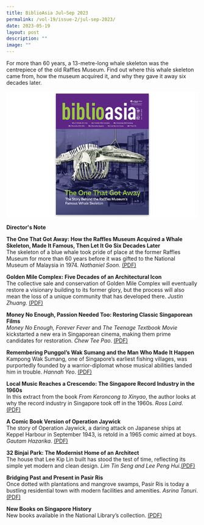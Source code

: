 ```yaml
---
title: BiblioAsia Jul–Sep 2023
permalink: /vol-19/issue-2/jul-sep-2023/
date: 2023-05-19
layout: post
description: ""
image: ""
---
```

For more than 60 years, a 13-metre-long whale skeleton was the centrepiece of the old Raffles Museum. Find out where this whale skeleton came from, how the museum acquired it, and why they gave it away six decades later.


<img src="/images/Vol%2019%20Issue%202/biblioasia_19_2_cover.png">

<a style="text-decoration: none; font-weight: bold;" href="/vol-19/issue-2/jul-sep-2023/director-note/">Director's Note</a>

<a style="text-decoration: none; font-weight: bold;" href="/vol-19/issue-2/jul-sep-2023/whales-skeletons-museums/">The One That Got Away: How the Raffles Museum Acquired a Whale Skeleton, Made It Famous, Then Let It Go Six Decades Later
</a><br>The skeleton of a blue whale took pride of place at the former Raffles Museum for more than 60 years before it was gifted to the National Museum of Malaysia in 1974. *Nathaniel Soon*. [(PDF)](/files/pdf/Vol%2019/Issue%202/1%20raffles%20museum%20whale.pdf)

<a style="text-decoration: none; font-weight: bold;" href="/vol-19/issue-2/jul-sep-2023/golden-mile-complex/">Golden Mile Complex: Five Decades of an Architectural Icon  </a><br>The collective sale and conservation of Golden Mile Complex will eventually restore a visionary building to its former glory, but the process will also mean the loss of a unique community that has developed there. *Justin Zhuang*.
 [(PDF)](/files/pdf/Vol%2019/Issue%202/2%20golden%20mile%20complex.pdf)
 
 <a style="text-decoration: none; font-weight: bold;" href="/vol-19/issue-2/jul-sep-2023/restoring-singaporean-films/">Money No Enough, Passion Needed Too: Restoring Classic Singaporean Films </a><br>*Money No Enough, Forever Fever* and *The Teenage Textbook Movie* kickstarted a new era in Singaporean cinema, making them prime candidates for restoration. *Chew Tee Pao*. [(PDF)](/files/pdf/Vol%2019/Issue%202/3%20restoring%20classic%20singaporean%20films.pdf)
 
<a style="text-decoration: none; font-weight: bold;" href="/vol-19/issue-2/jul-sep-2023/test6/">Remembering Punggol’s Wak Sumang and the Man Who Made It Happen  </a><br>Kampong Wak Sumang, one of Singapore’s earliest fishing villages, was purportedly founded by a warrior-diplomat whose musical abilities landed him in trouble. *Hannah Yeo*. [(PDF)](/files/pdf/Vol%2019/Issue%202/4%20kampong%20wak%20sumang.pdf)

<a style="text-decoration: none; font-weight: bold;" href="/vol-19/issue-2/jul-sep-2023/singapore-record-industry-1960s/&quot;">Local Music Reaches a Crescendo: The Singapore Record Industry in the 1960s </a><br>In this extract from the book *From Keroncong to Xinyao*, the author looks at why the record industry in Singapore took off in the 1960s. *Ross Laird*. [(PDF)](/files/pdf/Vol%2019/Issue%202/5%20singapore%20record%20industry%20in%20the%201960s.pdf)

<a style="text-decoration: none; font-weight: bold;" href="/vol-19/issue-2/jul-sep-2023/test8/">A Comic Book Version of Operation Jaywick</a><br>The story of Operation Jaywick, a daring attack on Japanese ships at Keppel Harbour in September 1943, is retold in a 1965 comic aimed at boys. *Gautam Hazarika*. [(PDF)](/files/pdf/Vol%2019/Issue%202/6%20operation%20jaywick%20comic.pdf)

<a style="text-decoration: none; font-weight: bold;" href="/vol-19/issue-2/jul-sep-2023/test7/">32 Binjai Park: The Modernist Home of an Architect</a><br>The house that Lee Kip Lin built has stood the test of time, reflecting its simple yet modern and clean design. *Lim Tin Seng and Lee Peng Hui*.[(PDF)](/files/pdf/Vol%2019/Issue%202/7%20lee%20kip%20lin%20house.pdf)

<a style="text-decoration: none; font-weight: bold;" href="/vol-19/issue-2/jul-sep-2023/history-pasir-ris/">Bridging Past and Present in Pasir Ris</a><br>Once dotted with plantations and mangrove swamps, Pasir Ris is today a bustling residential town with modern facilities and amenities. *Asrina Tanuri*. [(PDF)](/files/pdf/Vol%2019/Issue%202/8%20history%20of%20pasir%20ris.pdf)

<a style="text-decoration: none; font-weight: bold;" href="/vol-19/issue-1/apr-jun-2023/new-books-singapore-history/">New Books on Singapore History </a><br>New books available in the National Library’s collection. [(PDF)](/files/pdf/Vol%2019/Issue%202/9%20new%20books%20on%20singapore%20history.pdf)